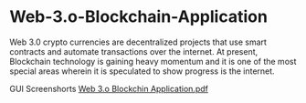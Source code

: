 # Web-3.o-Blockchain-Application
Web 3.0 crypto currencies are decentralized projects that use smart contracts and automate transactions over the internet. At present, Blockchain technology is gaining heavy momentum and it is one of the most special areas wherein it is speculated to show progress is the internet.

GUI Screenshorts
[Web 3.o Blockchin Application.pdf](https://github.com/Skzahida/Web-3.o-Blockchain-Application/files/10365881/Web.3.o.Blockchin.Application.pdf)
